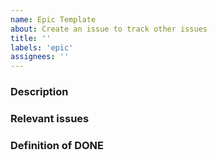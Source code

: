 ```yaml
---
name: Epic Template
about: Create an issue to track other issues
title: ''
labels: 'epic'
assignees: ''
---
```


<!--- Please DO NOT remove the automatically added 'epic' label -->
<!--- Provide a general summary of the issue in the Title above -->

<!--
  Provide a clear and concise description of what this epic achieves.
-->

### Description

<!--
  Provide a list of issues, it's okay if the issues are not yet turned into github issues but they are just text.
-->

### Relevant issues

<!--
  How can a team member know this epic was completed.
-->

### Definition of DONE
